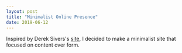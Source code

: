```yaml
---
layout: post
title: "Minimalist Online Presence"
date: 2019-06-12
---
```


Inspired by Derek Sivers's [site](https://www.sivers.org), I decided to make a minimalist site that focused on content over form. 
